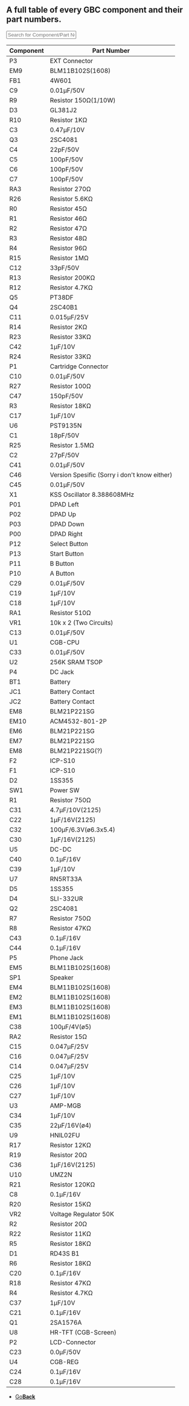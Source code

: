 <link href="table.css" rel="stylesheet">
<script src="jquery-3.2.1.min.js"></script>
<script type="text/javascript" charset="utf8" src="//cdn.datatables.net/1.10.16/js/jquery.dataTables.js"></script>
<script>
$(document).ready( function () {
    $('#GBCTable').DataTable( {
        paging: false,
		searching: true,
		dom: 'tpri'
    } );
} );
</script>

<script>
function searchFunction() {

    var table = $('#GBCTable').DataTable();
	var input = document.getElementById("GBCInput");
    table.search( input.value ).draw();
};
</script>

## A full table of every GBC component and their part numbers.

<input type="text" id="GBCInput" onkeyup="searchFunction()" placeholder="Search for Component/Part Number">

<table id="GBCTable" class="display">
    <thead>
        <tr>
            <th>Component</th>
            <th>Part Number</th>
        </tr>
    </thead>
    <tbody>
  <tr>
    <td>P3</td>
    <td>EXT Connector</td>
  </tr>
  <tr>
    <td>EM9</td>
    <td>BLM11B102S(1608)</td>
  </tr>
  <tr>
    <td>FB1</td>
    <td>4W601</td>
  </tr>
  <tr>
    <td>C9</td>
    <td>0.01µF/50V</td>
  </tr>
  <tr>
    <td>R9</td>
    <td>Resistor 150Ω(1/10W)</td>
  </tr>
  <tr>
    <td>D3</td>
    <td>GL381J2</td>
  </tr>
  <tr>
    <td>R10</td>
    <td>Resistor 1KΩ</td>
  </tr>
  <tr>
    <td>C3</td>
    <td>0.47µF/10V</td>
  </tr>
  <tr>
    <td>Q3</td>
    <td>2SC4081</td>
  </tr>
  <tr>
    <td>C4</td>
    <td>22pF/50V</td>
  </tr>
  <tr>
    <td>C5</td>
    <td>100pF/50V</td>
  </tr>
  <tr>
    <td>C6</td>
    <td>100pF/50V</td>
  </tr>
  <tr>
    <td>C7</td>
    <td>100pF/50V</td>
  </tr>
  <tr>
    <td>RA3</td>
    <td>Resistor 270Ω</td>
  </tr>
  <tr>
    <td>R26</td>
    <td>Resistor 5.6KΩ</td>
  </tr>
  <tr>
    <td>R0</td>
    <td>Resistor 45Ω</td>
  </tr>
  <tr>
    <td>R1</td>
    <td>Resistor 46Ω</td>
  </tr>
  <tr>
    <td>R2</td>
    <td>Resistor 47Ω</td>
  </tr>
  <tr>
    <td>R3</td>
    <td>Resistor 48Ω</td>
  </tr>
  <tr>
    <td>R4</td>
    <td>Resistor 96Ω</td>
  </tr>
  <tr>
    <td>R15</td>
    <td>Resistor 1MΩ</td>
  </tr>
  <tr>
    <td>C12</td>
    <td>33pF/50V</td>
  </tr>
  <tr>
    <td>R13</td>
    <td>Resistor 200KΩ</td>
  </tr>
  <tr>
    <td>R12</td>
    <td>Resistor 4.7KΩ</td>
  </tr>
  <tr>
    <td>Q5</td>
    <td>PT38DF</td>
  </tr>
  <tr>
    <td>Q4</td>
    <td>2SC40B1</td>
  </tr>
  <tr>
    <td>C11</td>
    <td>0.015µF/25V</td>
  </tr>
  <tr>
    <td>R14</td>
    <td>Resistor 2KΩ</td>
  </tr>
  <tr>
    <td>R23</td>
    <td>Resistor 33KΩ</td>
  </tr>
  <tr>
    <td>C42</td>
    <td>1µF/10V</td>
  </tr>
  <tr>
    <td>R24</td>
    <td>Resistor 33KΩ</td>
  </tr>
  <tr>
    <td>P1</td>
    <td>Cartridge Connector</td>
  </tr>
  <tr>
    <td>C10</td>
    <td>0.01µF/50V</td>
  </tr>
  <tr>
    <td>R27</td>
    <td>Resistor 100Ω</td>
  </tr>
  <tr>
    <td>C47</td>
    <td>150pF/50V</td>
  </tr>
  <tr>
    <td>R3</td>
    <td>Resistor 18KΩ</td>
  </tr>
  <tr>
    <td>C17</td>
    <td>1µF/10V</td>
  </tr>
  <tr>
    <td>U6</td>
    <td>PST9135N</td>
  </tr>
  <tr>
    <td>C1</td>
    <td>18pF/50V</td>
  </tr>
  <tr>
    <td>R25</td>
    <td>Resistor 1.5MΩ</td>
  </tr>
  <tr>
    <td>C2</td>
    <td>27pF/50V</td>
  </tr>
  <tr>
    <td>C41</td>
    <td>0.01µF/50V</td>
  </tr>
  <tr>
    <td>C46</td>
    <td>Version Spesific (Sorry i don't know either)</td>
  </tr>
  <tr>
    <td>C45</td>
    <td>0.01µF/50V</td>
  </tr>
  <tr>
    <td>X1</td>
    <td>KSS Oscillator 8.388608MHz</td>
  </tr>
  <tr>
    <td>P01</td>
    <td>DPAD Left</td>
  </tr>
  <tr>
    <td>P02</td>
    <td>DPAD Up</td>
  </tr>
  <tr>
    <td>P03</td>
    <td>DPAD Down</td>
  </tr>
  <tr>
    <td>P00</td>
    <td>DPAD Right</td>
  </tr>
  <tr>
    <td>P12</td>
    <td>Select Button</td>
  </tr>
  <tr>
    <td>P13</td>
    <td>Start Button</td>
  </tr>
  <tr>
    <td>P11</td>
    <td>B Button</td>
  </tr>
  <tr>
    <td>P10</td>
    <td>A Button</td>
  </tr>
  <tr>
    <td>C29</td>
    <td>0.01µF/50V</td>
  </tr>
  <tr>
    <td>C19</td>
    <td>1µF/10V</td>
  </tr>
  <tr>
    <td>C18</td>
    <td>1µF/10V</td>
  </tr>
  <tr>
    <td>RA1</td>
    <td>Resistor 510Ω</td>
  </tr>
  <tr>
    <td>VR1</td>
    <td>10k x 2 (Two Circuits)</td>
  </tr>
  <tr>
    <td>C13</td>
    <td>0.01µF/50V</td>
  </tr>
  <tr>
    <td>U1</td>
    <td>CGB-CPU</td>
  </tr>
  <tr>
    <td>C33</td>
    <td>0.01µF/50V</td>
  </tr>
  <tr>
    <td>U2</td>
    <td>256K SRAM TSOP</td>
  </tr>
  <tr>
    <td>P4</td>
    <td>DC Jack</td>
  </tr>
  <tr>
    <td>BT1</td>
    <td>Battery</td>
  </tr>
  <tr>
    <td>JC1</td>
    <td>Battery Contact</td>
  </tr>
  <tr>
    <td>JC2</td>
    <td>Battery Contact</td>
  </tr>
  <tr>
    <td>EM8</td>
    <td>BLM21P221SG</td>
  </tr>
  <tr>
    <td>EM10</td>
    <td>ACM4532-801-2P</td>
  </tr>
  <tr>
    <td>EM6</td>
    <td>BLM21P221SG</td>
  </tr>
  <tr>
    <td>EM7</td>
    <td>BLM21P221SG</td>
  </tr>
  <tr>
    <td>EM8</td>
    <td>BLM21P221SG(?)</td>
  </tr>
  <tr>
    <td>F2</td>
    <td>ICP-S10</td>
  </tr>
  <tr>
    <td>F1</td>
    <td>ICP-S10</td>
  </tr>
  <tr>
    <td>D2</td>
    <td>1SS355</td>
  </tr>
  <tr>
    <td>SW1</td>
    <td>Power SW</td>
  </tr>
  <tr>
    <td>R1</td>
    <td>Resistor 750Ω</td>
  </tr>
  <tr>
    <td>C31</td>
    <td>4.7µF/10V(2125)</td>
  </tr>
  <tr>
    <td>C22</td>
    <td>1µF/16V(2125)</td>
  </tr>
  <tr>
    <td>C32</td>
    <td>100µF/6.3V(ø6.3x5.4)</td>
  </tr>
  <tr>
    <td>C30</td>
    <td>1µF/16V(2125)</td>
  </tr>
  <tr>
    <td>U5</td>
    <td>DC-DC</td>
  </tr>
  <tr>
    <td>C40</td>
    <td>0.1µF/16V</td>
  </tr>
  <tr>
    <td>C39</td>
    <td>1µF/10V</td>
  </tr>
  <tr>
    <td>U7</td>
    <td>RN5RT33A</td>
  </tr>
  <tr>
    <td>D5</td>
    <td>1SS355</td>
  </tr>
  <tr>
    <td>D4</td>
    <td>SLI-332UR</td>
  </tr>
  <tr>
    <td>Q2</td>
    <td>2SC4081</td>
  </tr>
  <tr>
    <td>R7</td>
    <td>Resistor 750Ω</td>
  </tr>
  <tr>
    <td>R8</td>
    <td>Resistor 47KΩ</td>
  </tr>
  <tr>
    <td>C43</td>
    <td>0.1µF/16V</td>
  </tr>
  <tr>
    <td>C44</td>
    <td>0.1µF/16V</td>
  </tr>
  <tr>
    <td>P5</td>
    <td>Phone Jack</td>
  </tr>
  <tr>
    <td>EM5</td>
    <td>BLM11B102S(1608)</td>
  </tr>
  <tr>
    <td>SP1</td>
    <td>Speaker</td>
  </tr>
  <tr>
    <td>EM4</td>
    <td>BLM11B102S(1608)</td>
  </tr>
  <tr>
    <td>EM2</td>
    <td>BLM11B102S(1608)</td>
  </tr>
  <tr>
    <td>EM3</td>
    <td>BLM11B102S(1608)</td>
  </tr>
  <tr>
    <td>EM1</td>
    <td>BLM11B102S(1608)</td>
  </tr>
  <tr>
    <td>C38</td>
    <td>100µF/4V(ø5)</td>
  </tr>
  <tr>
    <td>RA2</td>
    <td>Resistor 15Ω</td>
  </tr>
  <tr>
    <td>C15</td>
    <td>0.047µF/25V</td>
  </tr>
  <tr>
    <td>C16</td>
    <td>0.047µF/25V</td>
  </tr>
  <tr>
    <td>C14</td>
    <td>0.047µF/25V</td>
  </tr>
  <tr>
    <td>C25</td>
    <td>1µF/10V</td>
  </tr>
  <tr>
    <td>C26</td>
    <td>1µF/10V</td>
  </tr>
  <tr>
    <td>C27</td>
    <td>1µF/10V</td>
  </tr>
  <tr>
    <td>U3</td>
    <td>AMP-MGB</td>
  </tr>
  <tr>
    <td>C34</td>
    <td>1µF/10V</td>
  </tr>
  <tr>
    <td>C35</td>
    <td>22µF/16V(ø4)</td>
  </tr>
  <tr>
    <td>U9</td>
    <td>HNIL02FU</td>
  </tr>
  <tr>
    <td>R17</td>
    <td>Resistor 12KΩ</td>
  </tr>
  <tr>
    <td>R19</td>
    <td>Resistor 20Ω</td>
  </tr>
  <tr>
    <td>C36</td>
    <td>1µF/16V(2125)</td>
  </tr>
  <tr>
    <td>U10</td>
    <td>UMZ2N</td>
  </tr>
  <tr>
    <td>R21</td>
    <td>Resistor 120KΩ</td>
  </tr>
  <tr>
    <td>C8</td>
    <td>0.1µF/16V</td>
  </tr>
  <tr>
    <td>R20</td>
    <td>Resistor 15KΩ</td>
  </tr>
  <tr>
    <td>VR2</td>
    <td>Voltage Regulator 50K</td>
  </tr>
  <tr>
    <td>R2</td>
    <td>Resistor 20Ω</td>
  </tr>
  <tr>
    <td>R22</td>
    <td>Resistor 11KΩ</td>
  </tr>
  <tr>
    <td>R5</td>
    <td>Resistor 18KΩ</td>
  </tr>
  <tr>
    <td>D1</td>
    <td>RD43S B1</td>
  </tr>
  <tr>
    <td>R6</td>
    <td>Resistor 18KΩ</td>
  </tr>
  <tr>
    <td>C20</td>
    <td>0.1µF/16V</td>
  </tr>
  <tr>
    <td>R18</td>
    <td>Resistor 47KΩ</td>
  </tr>
  <tr>
    <td>R4</td>
    <td>Resistor 4.7KΩ</td>
  </tr>
  <tr>
    <td>C37</td>
    <td>1µF/10V</td>
  </tr>
  <tr>
    <td>C21</td>
    <td>0.1µF/16V</td>
  </tr>
  <tr>
    <td>Q1</td>
    <td>2SA1576A</td>
  </tr>
  <tr>
    <td>U8</td>
    <td>HR-TFT (CGB-Screen)</td>
  </tr>
  <tr>
    <td>P2</td>
    <td>LCD-Connector</td>
  </tr>
  <tr>
    <td>C23</td>
    <td>0.0µF/50V</td>
  </tr>
  <tr>
    <td>U4</td>
    <td>CGB-REG</td>
  </tr>
  <tr>
    <td>C24</td>
    <td>0.1µF/16V</td>
  </tr>
  <tr>
    <td>C28</td>
    <td>0.1µF/16V</td>
  </tr>
 </tbody>
</table>

<onebutton>
<ul>
            <li><a href="../">Go<strong>Back</strong></a></li>
          </ul>
</onebutton>
